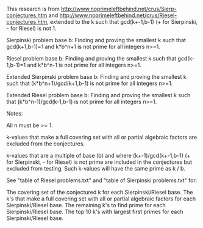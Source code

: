 This research is from http://www.noprimeleftbehind.net/crus/Sierp-conjectures.htm and http://www.noprimeleftbehind.net/crus/Riesel-conjectures.htm, extended to the k such that gcd(k+-1,b-1) (+ for Sierpinski, - for Riesel) is not 1.

Sierpinski problem base b: Finding and proving the smallest k such that gcd(k+1,b-1)=1 and k*b^n+1 is not prime for all integers n>=1.

Riesel problem base b: Finding and proving the smallest k such that gcd(k-1,b-1)=1 and k*b^n-1 is not prime for all integers n>=1.

Extended Sierpinski problem base b: Finding and proving the smallest k such that (k*b^n+1)/gcd(k+1,b-1) is not prime for all integers n>=1.

Extended Riesel problem base b: Finding and proving the smallest k such that (k*b^n-1)/gcd(k-1,b-1) is not prime for all integers n>=1.

Notes:

All n must be >= 1.

k-values that make a full covering set with all or partial algebraic factors are excluded from the conjectures.

k-values that are a multiple of base (b) and where (k+-1)/gcd(k+-1,b-1) (+ for Sierpinski, - for Riesel) is not prime are included in the conjectures but excluded from testing. Such k-values will have the same prime as k / b.

See "table of Riesel problems.txt" and "table of Sierpinski problems.txt" for:

The covering set of the conjectured k for each Sierpinski/Riesel base.
The k's that make a full covering set with all or partial algebraic factors for each Sierpinski/Riesel base.
The remaining k's to find prime for each Sierpinski/Riesel base.
The top 10 k's with largest first primes for each Sierpinski/Riesel base.
